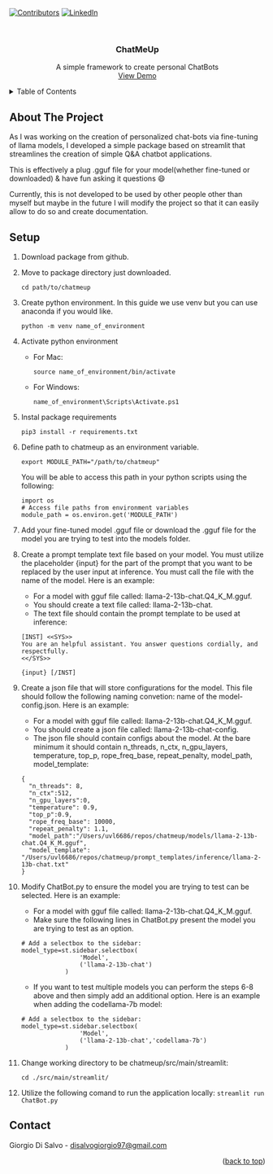 <a name="readme-top"></a>

<!-- PROJECT SHIELDS -->
<!--
-->
[![Contributors][contributors-shield]][contributors-url]
[![LinkedIn][linkedin-shield]][linkedin-url]



<!-- PROJECT INFO -->
<br />
<div align="center">
<h3 align="center">ChatMeUp</h3>

  <p align="center">
    A simple framework to create personal ChatBots
    <br />
    <a href="https://github.com/PerifanosPrometheus/chatmeup">View Demo</a>
  </p>
</div>



<!-- TABLE OF CONTENTS -->
<details>
  <summary>Table of Contents</summary>
  <ol>
    <li>
      <a href="#about-the-project">About The Project</a>
    </li>
    <li>
      <a href="#setup">Setup</a>
    </li>
  </ol>
</details>


<!-- ABOUT THE PROJECT -->
## About The Project

As I was working on the creation of personalized chat-bots via fine-tuning of llama models, I developed a simple package based on streamlit that streamlines the creation of simple Q&A chatbot applications.

This is effectively a plug .gguf file for your model(whether fine-tuned or downloaded) & have fun asking it questions :smile:

Currently, this is not developed to be used by other people other than myself but maybe in the future I will modify the project so that it can easily allow to do so and create documentation.


<!--  -->
## Setup

1. Download package from github.

1. Move to package directory just downloaded.

   ```cd path/to/chatmeup```

2. Create python environment. In this guide we use venv but you can use anaconda if you would like.

    ```python -m venv name_of_environment```

3. Activate python environment
    - For Mac:

      ```source name_of_environment/bin/activate```
    - For Windows:

      ```name_of_environment\Scripts\Activate.ps1```

4. Instal package requirements

    ```pip3 install -r requirements.txt```

5. Define path to chatmeup as an environment variable.

    ```export MODULE_PATH="/path/to/chatmeup"```

    You will be able to access this path in your python scripts using the following:

    ```
    import os
    # Access file paths from environment variables
    module_path = os.environ.get('MODULE_PATH')
    ```

6. Add your fine-tuned model .gguf file or download the .gguf file for the model you are trying to test into the models folder.

7. Create a prompt template text file based on your model. You must utilize the placeholder {input} for the part of the prompt that you want to be replaced by the user input at inference. You must call the file with the name of the model. Here is an example:
    - For a model with gguf file called: llama-2-13b-chat.Q4_K_M.gguf. 
    - You should create a text file called: llama-2-13b-chat. 
    - The text file should contain the prompt template to be used at inference:
    ```
    [INST] <<SYS>>
    You are an helpful assistant. You answer questions cordially, and respectfully.
    <</SYS>>

    {input} [/INST]
    ```

8. Create a json file that will store configurations for the model. This file should follow the following naming convetion: name of the model-config.json. Here is an example:
    - For a model with gguf file called: llama-2-13b-chat.Q4_K_M.gguf. 
    - You should create a json file called: llama-2-13b-chat-config. 
    - The json file should contain configs about the model. At the bare minimum it should contain n_threads, n_ctx, n_gpu_layers, temperature, top_p, rope_freq_base, repeat_penalty, model_path, model_template:
    ```
    {
      "n_threads": 8, 
      "n_ctx":512,
      "n_gpu_layers":0,
      "temperature": 0.9,
      "top_p":0.9,
      "rope_freq_base": 10000,
      "repeat_penalty": 1.1,
      "model_path":"/Users/uvl6686/repos/chatmeup/models/llama-2-13b-chat.Q4_K_M.gguf",
      "model_template": "/Users/uvl6686/repos/chatmeup/prompt_templates/inference/llama-2-13b-chat.txt"
    }
    ```
9. Modify ChatBot.py to ensure the model you are trying to test can be selected. Here is an example:
    - For a model with gguf file called: llama-2-13b-chat.Q4_K_M.gguf. 
    - Make sure the following lines in ChatBot.py present the model you are trying to test as an option.
    ```
    # Add a selectbox to the sidebar:
    model_type=st.sidebar.selectbox(
                    'Model',
                    ('llama-2-13b-chat')
                )
    ```
    - If you want to test multiple models you can perform the steps 6-8 above and then simply add an additional option. Here is an example when adding the codellama-7b model:
    ```
    # Add a selectbox to the sidebar:
    model_type=st.sidebar.selectbox(
                    'Model',
                    ('llama-2-13b-chat','codellama-7b')
                )
    ```

10. Change working directory to be chatmeup/src/main/streamlit:

    ```cd ./src/main/streamlit/```

11. Utilize the following comand to run the application locally:
    ```streamlit run ChatBot.py```

<!-- CONTACT -->
## Contact

Giorgio Di Salvo - disalvogiorgio97@gmail.com

<p align="right">(<a href="#readme-top">back to top</a>)</p>





<!-- MARKDOWN LINKS & IMAGES -->
<!-- https://www.markdownguide.org/basic-syntax/#reference-style-links -->
[contributors-shield]: https://img.shields.io/github/contributors/PerifanosPrometheus/chatmeup.svg?style=for-the-badge
[contributors-url]: https://github.com/PerifanosPrometheus
[linkedin-shield]: https://img.shields.io/badge/-LinkedIn-black.svg?style=for-the-badge&logo=linkedin&colorB=555
[linkedin-url]: https://www.linkedin.com/in/giorgiodisalvo/